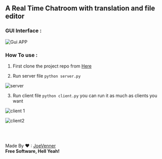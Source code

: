  
A Real Time Chatroom with translation and file editor
-
### GUI Interface : 

![Gui APP](https://i.ibb.co/vdvnyJn/cl1.png)

### How To use : 

 1. First clone the project repo from [Here](https://github.com/joeVenner/Python-Chat-Gui-App) 
 
 2. Run server file `python server.py`
    
![server](https://i.ibb.co/kSkn8jS/server.png)
 
 3. Run client file  `python client.py` you can run it as much as clients you want
	
![client 1](https://i.ibb.co/y8MwTwL/cl3.png)

![client2](https://i.ibb.co/MNhHMsv/client2.png)


<br><br>

Made By ❤ : [JoeVenner](mailto:ylafrimi@gmail.com)<br>
**Free Software, Hell Yeah!**

  

	 

  

